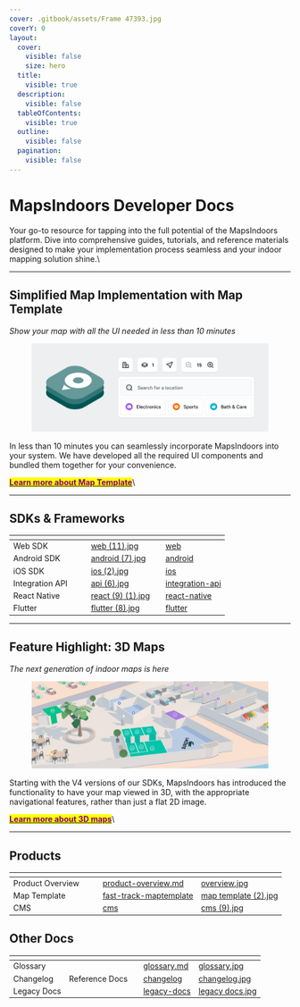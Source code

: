 ```yaml
---
cover: .gitbook/assets/Frame 47393.jpg
coverY: 0
layout:
  cover:
    visible: false
    size: hero
  title:
    visible: true
  description:
    visible: false
  tableOfContents:
    visible: true
  outline:
    visible: false
  pagination:
    visible: false
---
```


# MapsIndoors Developer Docs

Your go-to resource for tapping into the full potential of the MapsIndoors platform. Dive into comprehensive guides, tutorials, and reference materials designed to make your implementation process seamless and your indoor mapping solution shine.\


***

## Simplified Map Implementation with Map Template   &#x20;

_Show your map with all the UI needed in less than 10 minutes_

<figure><picture><source srcset=".gitbook/assets/maptemplate dark (1).jpg" media="(prefers-color-scheme: dark)"><img src=".gitbook/assets/maptemplate light (1).jpg" alt=""></picture><figcaption></figcaption></figure>

In less than 10 minutes you can seamlessly incorporate MapsIndoors into your system. We have developed all the required UI components and bundled them together for your convenience.

[<mark style="color:purple;">**Learn more about Map Template**</mark>](products/fast-track-maptemplate/)\


***

## SDKs & Frameworks

<table data-view="cards"><thead><tr><th></th><th data-hidden></th><th data-hidden></th><th data-hidden data-card-cover data-type="files"></th><th data-hidden data-type="content-ref"></th><th data-hidden data-card-target data-type="content-ref"></th></tr></thead><tbody><tr><td>Web SDK</td><td></td><td></td><td><a href=".gitbook/assets/web (11).jpg">web (11).jpg</a></td><td></td><td><a href="sdks-and-frameworks/web/">web</a></td></tr><tr><td>Android SDK</td><td></td><td></td><td><a href=".gitbook/assets/android (7).jpg">android (7).jpg</a></td><td></td><td><a href="sdks-and-frameworks/android/">android</a></td></tr><tr><td>iOS SDK</td><td></td><td></td><td><a href=".gitbook/assets/ios (2).jpg">ios (2).jpg</a></td><td></td><td><a href="sdks-and-frameworks/ios/">ios</a></td></tr><tr><td>Integration API</td><td></td><td></td><td><a href=".gitbook/assets/api (6).jpg">api (6).jpg</a></td><td></td><td><a href="sdks-and-frameworks/integration-api/">integration-api</a></td></tr><tr><td>React Native</td><td></td><td></td><td><a href=".gitbook/assets/react (9) (1).jpg">react (9) (1).jpg</a></td><td></td><td><a href="sdks-and-frameworks/react-native/">react-native</a></td></tr><tr><td>Flutter</td><td></td><td></td><td><a href=".gitbook/assets/flutter (8).jpg">flutter (8).jpg</a></td><td></td><td><a href="sdks-and-frameworks/flutter/">flutter</a></td></tr></tbody></table>



***

## Feature Highlight: 3D Maps

_The next generation of indoor maps is here_

<figure><picture><source srcset=".gitbook/assets/3D Night View.jpg" media="(prefers-color-scheme: dark)"><img src=".gitbook/assets/3D Day View.jpg" alt=""></picture><figcaption></figcaption></figure>

Starting with the V4 versions of our SDKs, MapsIndoors has introduced the functionality to have your map viewed in 3D, with the appropriate navigational features, rather than just a flat 2D image.

[<mark style="color:purple;">**Learn more about 3D maps**</mark>](key-features/3d-maps/)\


***

## Products

<table data-view="cards"><thead><tr><th></th><th data-hidden></th><th data-hidden></th><th data-hidden data-card-target data-type="content-ref"></th><th data-hidden data-card-cover data-type="files"></th></tr></thead><tbody><tr><td>Product Overview</td><td></td><td></td><td><a href="products/product-overview.md">product-overview.md</a></td><td><a href=".gitbook/assets/overview.jpg">overview.jpg</a></td></tr><tr><td>Map Template</td><td></td><td></td><td><a href="products/fast-track-maptemplate/">fast-track-maptemplate</a></td><td><a href=".gitbook/assets/map template (2).jpg">map template (2).jpg</a></td></tr><tr><td>CMS</td><td></td><td></td><td><a href="products/cms/">cms</a></td><td><a href=".gitbook/assets/cms (9).jpg">cms (9).jpg</a></td></tr></tbody></table>

## Other Docs

<table data-view="cards"><thead><tr><th></th><th data-hidden></th><th data-hidden></th><th data-hidden data-card-target data-type="content-ref"></th><th data-hidden data-card-cover data-type="files"></th></tr></thead><tbody><tr><td>Glossary</td><td></td><td></td><td><a href="other-docs/glossary.md">glossary.md</a></td><td><a href=".gitbook/assets/glossary.jpg">glossary.jpg</a></td></tr><tr><td>Changelog</td><td>Reference Docs</td><td></td><td><a href="other-docs/changelog/">changelog</a></td><td><a href=".gitbook/assets/changelog.jpg">changelog.jpg</a></td></tr><tr><td>Legacy Docs</td><td></td><td></td><td><a href="other-docs/legacy-docs/">legacy-docs</a></td><td><a href=".gitbook/assets/legacy docs.jpg">legacy docs.jpg</a></td></tr></tbody></table>
